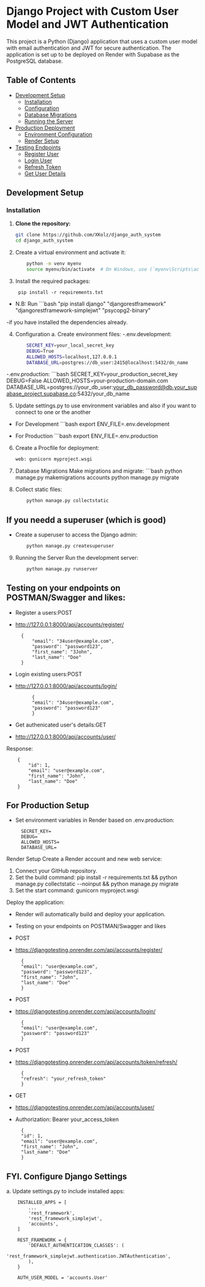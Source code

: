 # Django Project with Custom User Model and JWT Authentication

This project is a Python (Django) application that uses a custom user model with email authentication and JWT for secure authentication. The application is set up to be deployed on Render with Supabase as the PostgreSQL database.

## Table of Contents

- [Development Setup](#development-setup)
  - [Installation](#installation)
  - [Configuration](#configuration)
  - [Database Migrations](#database-migrations)
  - [Running the Server](#running-the-server)
- [Production Deployment](#production-deployment)
  - [Environment Configuration](#environment-configuration)
  - [Render Setup](#render-setup)
- [Testing Endpoints](#testing-endpoints)
  - [Register User](#register-user)
  - [Login User](#login-user)
  - [Refresh Token](#refresh-token)
  - [Get User Details](#get-user-details)

## Development Setup

### Installation

1. **Clone the repository:**

   ```bash
   git clone https://github.com/XKolz/django_auth_system
   cd django_auth_system

2. Create a virtual environment and activate it:
    ```bash
        python -m venv myenv
        source myenv/bin/activate  # On Windows, use (`myenv\Scripts\activate`)

3. Install the required packages:

        pip install -r requirements.txt

- N.B: Run 
        ```bash
            "pip install django" 
            "djangorestframework" 
            "djangorestframework-simplejwt" 
            "psycopg2-binary" 

-if you have installed the dependencies already.

4. Configuration
a. Create environment files:
-.env.development:
    ```bash
        SECRET_KEY=your_local_secret_key
        DEBUG=True
        ALLOWED_HOSTS=localhost,127.0.0.1
        DATABASE_URL=postgres://db_user:2415@localhost:5432/dn_name


-.env.production:
    ```bash
        SECRET_KEY=your_production_secret_key
        DEBUG=False
        ALLOWED_HOSTS=your-production-domain.com
        DATABASE_URL=postgres://your_db_user:your_db_password@db.your_supabase_project.supabase.co:5432/your_db_name

5. Update settings.py to use environment variables and also if you want to connect to one or the another
- For Development
        ```bash
        export ENV_FILE=.env.development

- For Production
        ```bash
        export ENV_FILE=.env.production   

6. Create a Procfile for deployment:
    ```bash
    web: gunicorn myproject.wsgi

7. Database Migrations
Make migrations and migrate:
        ```bash
        python manage.py makemigrations accounts
        python manage.py migrate

8. Collect static files:
    ```bash
        python manage.py collectstatic

## If you needd a superuser (which is good)
- Create a superuser to access the Django admin:
    ```bash
        python manage.py createsuperuser

9. Running the Server
Run the development server:
    ```bash
        python manage.py runserver

## Testing on your endpoints on POSTMAN/Swagger and likes:

- Register a users:POST
- http://127.0.0.1:8000/api/accounts/register/

        {
            "email": "34user@example.com",
            "password": "password123",
            "first_name": "3John",
            "last_name": "Doe"
        }

- Login existing users:POST
- http://127.0.0.1:8000/api/accounts/login/

            {
            "email": "34user@example.com",
            "password": "password123"
            }

- Get authenicated user's details:GET
- http://127.0.0.1:8000/api/accounts/user/

Response:

        {
            "id": 1,
            "email": "user@example.com",
            "first_name": "John",
            "last_name": "Doe"
        }


## For Production Setup

- Set environment variables in Render based on .env.production:

        SECRET_KEY=
        DEBUG=
        ALLOWED_HOSTS=
        DATABASE_URL=

Render Setup
Create a Render account and new web service:
1. Connect your GitHub repository.
2. Set the build command: pip install -r requirements.txt && python manage.py collectstatic --noinput && python manage.py migrate
3. Set the start command: gunicorn myproject.wsgi

Deploy the application:
- Render will automatically build and deploy your application.

- Testing on your endpoints on POSTMAN/Swagger and likes
- POST
- https://djangotesting.onrender.com/api/accounts/register/

        {
        "email": "user@example.com",
        "password": "password123",
        "first_name": "John",
        "last_name": "Doe"
        }
- POST 
- https://djangotesting.onrender.com/api/accounts/login/

        {
        "email": "user@example.com",
        "password": "password123"
        }

- POST 
- https://djangotesting.onrender.com/api/accounts/token/refresh/

        {
        "refresh": "your_refresh_token"
        }

- GET 
- https://djangotesting.onrender.com/api/accounts/user/

- Authorization: Bearer your_access_token

        {
        "id": 1,
        "email": "user@example.com",
        "first_name": "John",
        "last_name": "Doe"
        }


## FYI. Configure Django Settings
a. Update settings.py to include installed apps:

        INSTALLED_APPS = [
            ...
            'rest_framework',
            'rest_framework_simplejwt',
            'accounts',
        ]

        REST_FRAMEWORK = {
            'DEFAULT_AUTHENTICATION_CLASSES': (
                'rest_framework_simplejwt.authentication.JWTAuthentication',
            ),
        }

        AUTH_USER_MODEL = 'accounts.User'
